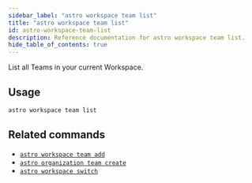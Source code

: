 ```yaml
---
sidebar_label: "astro workspace team list"
title: "astro workspace team list"
id: astro-workspace-team-list
description: Reference documentation for astro workspace team list.
hide_table_of_contents: true
---
```


List all Teams in your current Workspace. 

## Usage

```sh
astro workspace team list
```

## Related commands

- [`astro workspace team add`](cli/astro-workspace-team-add.md)
- [`astro organization team create`](cli/astro-organization-team-create.md)
- [`astro workspace switch`](cli/astro-workspace-switch.md)

